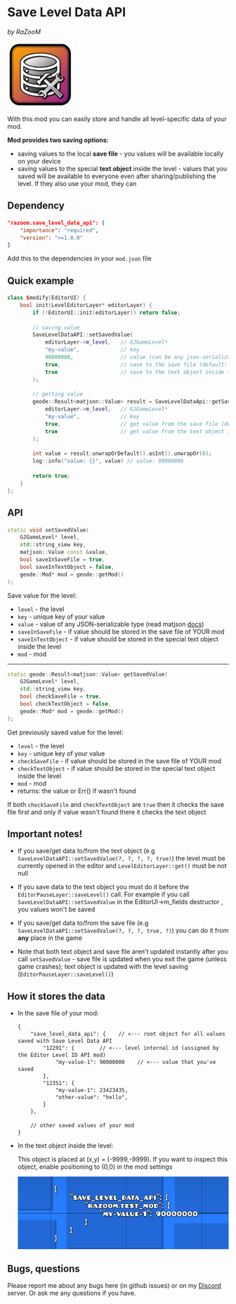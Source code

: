 # Save Level Data API

*by RaZooM*

<img src="logo.png" width="150" alt="the mod's logo" />


With this mod you can easily store and handle all level-specific data of your mod.

**Mod provides two saving options:**
- saving values to the local **save file** - you values will be available locally on your device
- saving values to the special **text object** inside the level - values that you saved will be available to everyone even after sharing/publishing the level. If they also use your mod, they can



## Dependency

```json
"razoom.save_level_data_api": {
    "importance": "required",
    "version": ">=1.0.0"
}
```
Add this to the dependencies in your `mod.json` file



## Quick example

```cpp
class $modify(EditorUI) {
    bool init(LevelEditorLayer* editorLayer) {
        if (!EditorUI::init(editorLayer)) return false;

        // saving value
        SaveLevelDataAPI::setSavedValue(
            editorLayer->m_level,   // GJGameLevel*
            "my-value",             // key
            90000000,               // value (can be any json-serializable type)
            true,                   // save to the save file (default: true)
            true                    // save to the text object inside the level (default: false)
        );

        // getting value
        geode::Result<matjson::Value> result = SaveLevelDataApi::getSavedValue(
            editorLayer->m_level,   // GJGameLevel*
            "my-value",             // key
            true,                   // get value from the save file (default: true)
            true                    // get value from the text object if wasn't found in the save file (default: false)
        );

        int value = result.unwrapOrDefault().asInt().unwrapOr(0);
        log::info("value: {}", value) // value: 90000000

        return true;
    }
};
```

## API

```cpp
static void setSavedValue(
    GJGameLevel* level, 
    std::string_view key, 
    matjson::Value const &value, 
    bool saveInSaveFile = true,
    bool saveInTextObject = false,
    geode::Mod* mod = geode::getMod()
);
```
Save value for the level:
- `level` - the level
- `key` - unique key of your value
- `value` - value of any JSON-serializable type (read matjson [docs](https://github.com/geode-sdk/json))
- `saveInSaveFile` - if value should be stored in the save file of YOUR mod
- `saveInTextObject` - if value should be stored in the special text object inside the level
- `mod` - mod

___

```cpp
static geode::Result<matjson::Value> getSavedValue(
    GJGameLevel* level, 
    std::string_view key, 
    bool checkSaveFile = true,
    bool checkTextObject = false,
    geode::Mod* mod = geode::getMod()
);
```
Get previously saved value for the level:
- `level` - the level
- `key` - unique key of your value
- `checkSaveFile` - if value should be stored in the save file of YOUR mod
- `checkTextObject` - if value should be stored in the special text object inside the level
- `mod` - mod
- returns: the value or Err() if wasn't found

If both `checkSaveFile` and `checkTextObject` are `true` then it checks the save file first and only if value wasn't found there it checks the text object




## Important notes!

- If you save/get data to/from the text object (e.g `SaveLevelDataAPI::setSavedValue(?, ?, ?, ?, true)`) the level must be currently opened in the editor and `LevelEditorLayer::get()` must be not null

- If you save data to the text object you must do it before the `EditorPauseLayer::saveLevel()` call. For example if you call `SaveLevelDataAPI::setSavedValue` in the EditorUI->m_fields destructor , you values won't be saved

- If you save/get data to/from the save file (e.g `SaveLevelDataAPI::setSavedValue(?, ?, ?, true, ?)`) you can do it from **any** place in the game

- Note that both text object and save file aren't updated instantly after you call `setSavedValue` - save file is updated when you exit the game (unless game crashes); text object is updated with the level saving (`EditorPauseLayer::saveLevel()`)




## How it stores the data

- In the save file of your mod:

  ```jsonc
  {
      "save_level_data_api": {    // <--- root object for all values saved with Save Level Data API
          "12291": {        // <--- level internal id (assigned by the Editor Level ID API mod)
              "my-value-1": 90000000    // <--- value that you've saved
          },
          "12351": {
              "my-value-1": 23423435,
              "other-value": "hello",
          }
      },
    
      // other saved values of your mod
  }
  ```

- In the text object inside the level:

  This object is placed at (x,y) = (-9999,-9999). If you want to inspect this object, enable positioning to (0,0) in the mod settings

  ![image](assets/image-1.png)



## Bugs, questions

Please report me about any bugs here (in github issues) or on my [Discord](https://discord.gg/wcWvtKHP8n) server. Or ask me any questions if you have.
 